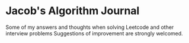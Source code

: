 # Jacob's Algorithm Journal
Some of my answers and thoughts when solving Leetcode and other interview problems
Suggestions of improvement are strongly welcomed.
